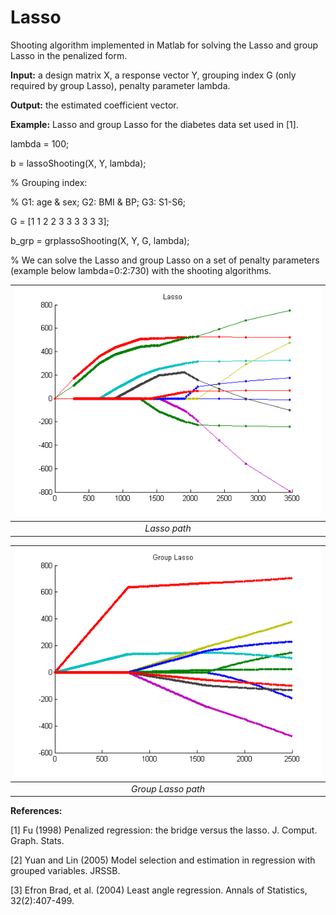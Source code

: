 # Lasso
Shooting algorithm implemented in Matlab for solving the Lasso and group Lasso in the penalized form.

<strong>Input:</strong> a design matrix X, a response vector Y, grouping index G (only required by group Lasso), penalty parameter lambda.

<strong>Output:</strong> the estimated coefficient vector.

<strong>Example:</strong>
Lasso and group Lasso for the diabetes data set used in [1].

lambda = 100;

b = lassoShooting(X, Y, lambda);

% Grouping index:

% G1: age & sex; G2: BMI & BP; G3: S1-S6;

G = [1 1 2 2 3 3 3 3 3 3];

b_grp = grplassoShooting(X, Y, G, lambda);

% We can solve the Lasso and group Lasso on a set of penalty parameters (example below lambda=0:2:730) with the shooting algorithms.

| ![Lasso](./img/LassoShooting.png) | 
|:--:| 
| *Lasso path* |

| ![Group Lasso](./img/grpLassoShooting.png) | 
|:--:| 
| *Group Lasso path* |

<strong>References:</strong>

[1] Fu (1998) Penalized regression: the bridge versus the lasso. J. Comput. Graph. Stats.

[2] Yuan and Lin (2005) Model selection and estimation in regression with grouped variables. JRSSB.

[3] Efron Brad, et al. (2004) Least angle regression. Annals of Statistics, 32(2):407-499.
